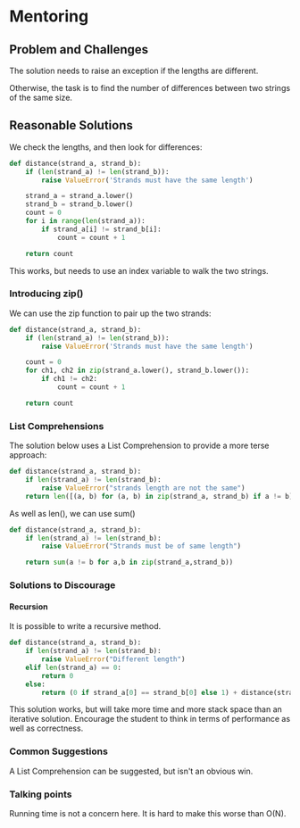 # Mentoring

## Problem and Challenges

The solution needs to raise an exception if the lengths are different.

Otherwise, the task is to find the number of differences between two strings of the same size.

## Reasonable Solutions

We check the lengths, and then look for differences:
	
```python
def distance(strand_a, strand_b):
	if (len(strand_a) != len(strand_b)):
		raise ValueError('Strands must have the same length')

	strand_a = strand_a.lower()
	strand_b = strand_b.lower()
	count = 0
	for i in range(len(strand_a)):
		if strand_a[i] != strand_b[i]:
			count = count + 1

	return count
```

This works, but needs to use an index variable to walk the two strings.

### Introducing zip()

We can use the zip function to pair up the two strands:

```python
def distance(strand_a, strand_b):
	if (len(strand_a) != len(strand_b)):
		raise ValueError('Strands must have the same length')

	count = 0
	for ch1, ch2 in zip(strand_a.lower(), strand_b.lower()):
		if ch1 != ch2:
			count = count + 1

	return count
```
    
### List Comprehensions
	
The solution below uses a List Comprehension to provide a more terse approach:
	
```python
def distance(strand_a, strand_b):
	if len(strand_a) != len(strand_b):
		raise ValueError("strands length are not the same")
	return len([(a, b) for (a, b) in zip(strand_a, strand_b) if a != b])
```

As well as len(), we can use sum()

```python
def distance(strand_a, strand_b):
    if len(strand_a) != len(strand_b):
        raise ValueError("Strands must be of same length")

    return sum(a != b for a,b in zip(strand_a,strand_b))
```

### Solutions to Discourage

#### Recursion

It is possible to write a recursive method.

```python
def distance(strand_a, strand_b):
    if len(strand_a) != len(strand_b):
        raise ValueError("Different length")
    elif len(strand_a) == 0:
        return 0
    else:
        return (0 if strand_a[0] == strand_b[0] else 1) + distance(strand_a[1:], strand_b[1:])
```

This solution works, but will take more time and more stack space than an iterative solution.
Encourage the student to think in terms of performance as well as correctness.

### Common Suggestions

A List Comprehension can be suggested, but isn't an obvious win.
	 
### Talking points

Running time is not a concern here. It is hard to make this worse than O(N).
